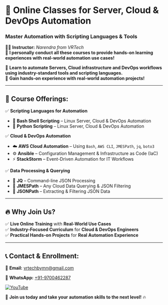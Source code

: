 # 🚀 Online Classes for Server, Cloud & DevOps Automation
### **Master Automation with Scripting Languages & Tools**

👨‍💻 **Instructor:** *Narendra from VRTech*  
🔹 **I personally conduct all these courses to provide hands-on learning experiences with real-world automation use cases!** 

🔹 **Learn to automate Servers, Cloud infrastructure and DevOps workflows using industry-standard tools and scripting languages.**  
🔹 **Gain hands-on experience with real-world automation projects!**  

---

## 📌 Course Offerings:
✅ **Scripting Languages for Automation**  
   - 🐧 **Bash Shell Scripting** – Linux Server, Cloud & DevOps Automation  
   - 🐍 **Python Scripting** – Linux Server, Cloud & DevOps Automation  

✅ **Cloud & DevOps Automation**  
   - ☁️ **AWS Cloud Automation** – Using `Bash`, `AWS CLI`, `JMESPath`, `jq`, `boto3`
   - ⚙️ **Ansible** – Configuration Management & Infrastructure as Code (IaC)  
   - ⚡ **StackStorm** – Event-Driven Automation for IT Workflows  

✅ **Data Processing & Querying**  
   - 📌 **JQ** – Command-line JSON Processing  
   - 📌 **JMESPath** – Any Cloud Data Querying & JSON Filtering  
   - 📌 **JSONPath** – Extracting & Filtering JSON Data  



---

## 🔥 Why Join Us?
✅ **Live Online Training** with **Real-World Use Cases**  
✅ **Industry-Focused Curriculum** for **Cloud & DevOps Engineers**  
✅ **Practical Hands-on Projects** for **Real Automation Experience**  

---

## 📞 Contact & Enrollment:
📧 **Email:** [vrtechbymn@gmail.com](mailto:vrtechbymn@gmail.com)

📱 **WhatsApp:** [+91-9700462287](https://wa.me/919700462287)

[![YouTube](https://img.shields.io/badge/Watch%20on-YouTube-red?style=for-the-badge&logo=youtube)](https://www.youtube.com/@VRTechnologiesForAutomation)



🚀 **Join us today and take your automation skills to the next level!** 🔥
